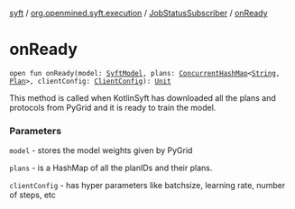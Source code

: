 [syft](../../index.md) / [org.openmined.syft.execution](../index.md) / [JobStatusSubscriber](index.md) / [onReady](./on-ready.md)

# onReady

`open fun onReady(model: `[`SyftModel`](../../org.openmined.syft.proto/-syft-model/index.md)`, plans: `[`ConcurrentHashMap`](https://docs.oracle.com/javase/6/docs/api/java/util/concurrent/ConcurrentHashMap.html)`<`[`String`](https://kotlinlang.org/api/latest/jvm/stdlib/kotlin/-string/index.html)`, `[`Plan`](../-plan/index.md)`>, clientConfig: `[`ClientConfig`](../../org.openmined.syft.networking.datamodels/-client-config/index.md)`): `[`Unit`](https://kotlinlang.org/api/latest/jvm/stdlib/kotlin/-unit/index.html)

This method is called when KotlinSyft has downloaded all the plans and protocols from PyGrid and it is ready to train the model.

### Parameters

`model` - stores the model weights given by PyGrid

`plans` - is a HashMap of all the planIDs and their plans.

`clientConfig` - has hyper parameters like batchsize, learning rate, number of steps, etc